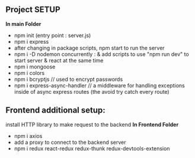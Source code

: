 ## Project SETUP

**In main Folder**

- npm init (entry point : server.js)
- npm i express
- after changing in package scripts, npm start to run the server
- npm i -D nodemon concurrently : & add scripts to use "npm run dev" to start server & react at the same time
- npm i mongoose
- npm i colors
- npm i bcryptjs // used to encrypt passwords
- npm i express-async-handler // a middleware for handling exceptions inside of async express routes (the avoid try catch every route)

## Frontend additional setup:

install HTTP library to make request to the backend
**In Frontend Folder**

- npm i axios
- add a proxy to connect to the backend server
- npm i redux react-redux redux-thunk redux-devtools-extension
